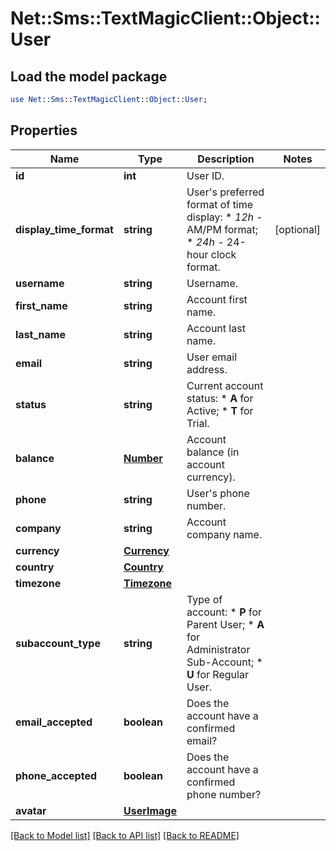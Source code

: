 # Net::Sms::TextMagicClient::Object::User

## Load the model package
```perl
use Net::Sms::TextMagicClient::Object::User;
```

## Properties
Name | Type | Description | Notes
------------ | ------------- | ------------- | -------------
**id** | **int** | User ID. | 
**display_time_format** | **string** | User&#39;s preferred format of time display: * *12h* - AM/PM format; * *24h* - 24-hour clock format.  | [optional] 
**username** | **string** | Username. | 
**first_name** | **string** | Account first name. | 
**last_name** | **string** | Account last name. | 
**email** | **string** | User email address. | 
**status** | **string** | Current account status: * **A** for Active; * **T** for Trial.  | 
**balance** | [**Number**](Number.md) | Account balance (in account currency). | 
**phone** | **string** | User&#39;s phone number. | 
**company** | **string** | Account company name. | 
**currency** | [**Currency**](Currency.md) |  | 
**country** | [**Country**](Country.md) |  | 
**timezone** | [**Timezone**](Timezone.md) |  | 
**subaccount_type** | **string** | Type of account: * **P** for Parent User; * **A** for Administrator Sub-Account; * **U** for Regular User.  | 
**email_accepted** | **boolean** | Does the account have a confirmed email? | 
**phone_accepted** | **boolean** | Does the account have a confirmed phone number? | 
**avatar** | [**UserImage**](UserImage.md) |  | 

[[Back to Model list]](../README.md#documentation-for-models) [[Back to API list]](../README.md#documentation-for-api-endpoints) [[Back to README]](../README.md)


